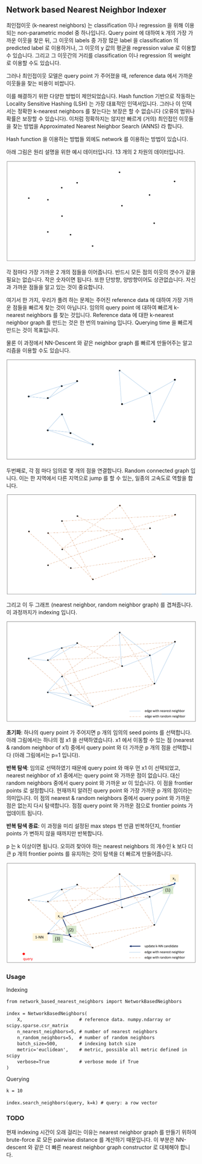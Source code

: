 ## Network based Nearest Neighbor Indexer

최인접이웃 (k-nearest neighbors) 는 classification 이나 regression 을 위해 이용되는 non-parametric model 중 하나입니다. Query point 에 대하여 k 개의 가장 가까운 이웃을 찾은 뒤, 그 이웃의 labels 중 가장 많은 label 을 classification 의 predicted label 로 이용하거나, 그 이웃의 y 값의 평균을 regression value 로 이용할 수 있습니다. 그리고 그 이웃간의 거리를 classification 이나 regression 의 weight 로 이용할 수도 있습니다.

그러나 최인접이웃 모델은 query point 가 주어졌을 때, reference data 에서 가까운 이웃들을 찾는 비용이 비쌉니다.

이를 해결하기 위한 다양한 방법이 제안되었습니다. Hash function 기반으로 작동하는 Locality Sensitive Hashing (LSH) 는 가장 대표적인 인덱서입니다. 그러나 이 인덱서는 정확한 k-nearest neighbors 를 찾는다는 보장은 할 수 없습니다 (오류의 범위나 확률은 보장할 수 있습니다). 이처럼 정확하지는 않지만 빠르게 (거의) 최인접인 이웃들을 찾는 방법을 Approximated Nearest Neighbor Search (ANNS) 라 합니다.

Hash function 을 이용하는 방법들 외에도 network 를 이용하는 방법이 있습니다.

아래 그림은 원리 설명을 위한 예시 데이터입니다. 13 개의 2 차원의 데이터입니다.

![](https://raw.githubusercontent.com/lovit/network_based_nearest_neighbors/master/assets/network_based_knn_data.png)

각 점마다 가장 가까운 2 개의 점들을 이어줍니다. 반드시 모든 점의 이웃의 갯수가 같을 필요는 없습니다. 작은 숫자이면 됩니다. 또한 단방향, 양방향이어도 상관없습니다. 자신과 가까운 점들을 알고 있는 것이 중요합니다.

여기서 한 가지, 우리가 풀려 하는 문제는 주어진 reference data 에 대하여 가장 가까운 점들을 빠르게 찾는 것이 아닙니다. 임의의 query point 에 대하여 빠르게 k-nearest neighbors 를 찾는 것입니다. Reference data 에 대한 k-nearest neighbor graph 를 만드는 것은 한 번의 training 입니다. Querying time 을 빠르게 만드는 것이 목표입니다.

물론 이 과정에서 NN-Descent 와 같은 neighbor graph 를 빠르게 만들어주는 알고리즘을 이용할 수도 있습니다.

![](https://raw.githubusercontent.com/lovit/network_based_nearest_neighbors/master/assets/network_based_knn_knng.png)

두번째로, 각 점 마다 임의로 몇 개의 점을 연결합니다. Random connected graph 입니다. 이는 한 지역에서 다른 지역으로 jump 를 할 수 있는, 일종의 고속도로 역할을 합니다.

![](https://raw.githubusercontent.com/lovit/network_based_nearest_neighbors/master/assets/network_based_knn_rnng.png)

그리고 이 두 그래프 (nearest neighbor, random neighbor graph) 를 겹쳐줍니다. 이 과정까지가 indexing 입니다.

![](https://raw.githubusercontent.com/lovit/network_based_nearest_neighbors/master/assets/network_based_knn_combine.png)

**초기화**: 하나의 query point 가 주어지면 p 개의 임의의 seed points 를 선택합니다. 아래 그림에서는 하나의 점 x1 을 선택하였습니다. x1 에서 이동할 수 있는 점 (nearest & random neighbor of x1) 중에서 query point 와 더 가까운 p 개의 점을 선택합니다 (아래 그림에서는 p=1 입니다). 

**반복 탐색**: 임의로 선택하였기 때문에 query point 와 매우 먼 x1 이 선택되었고, nearest neighbor of x1 중에서는 query point 와 가까운 점이 없습니다. 대신 random neighbors 중에서 query point 와 가까운 xr 이 있습니다. 이 점을 frontier points 로 설정합니다. 현재까지 알려진 query point 와 가장 가까운 p 개의 점이라는 의미입니다. 이 점의 nearest & random neighbors 중에서 query point 와 가까운 점은 없는지 다시 탐색합니다. 점점 query point 와 가까운 점으로 frontier points 가 업데이트 됩니다.

**반복 탐색 종료**: 이 과정을 미리 설정된 max steps 번 만큼 반복하던지, frontier points 가 변하지 않을 때까지만 반복합니다.

p 는 k 이상이면 됩니다. 오히려 찾아야 하는 nearest neighbors 의 개수인 k 보다 더 큰 p 개의 frontier points 를 유지하는 것이 탐색을 더 빠르게 만들어줍니다.

![](https://raw.githubusercontent.com/lovit/network_based_nearest_neighbors/master/assets/network_based_knn_search.png)

### Usage

Indexing

    from network_based_nearest_neighbors import NetworkBasedNeighbors

    index = NetworkBasedNeighbors(
        X,                     # reference data. numpy.ndarray or scipy.sparse.csr_matrix
        n_nearest_neighbors=5, # number of nearest neighbors
        n_random_neighbors=5,  # number of random neighbors
        batch_size=500,        # indexing batch size
        metric='euclidean',    # metric, possible all metric defined in scipy
        verbose=True           # verbose mode if True
    )

Querying

    k = 10

    index.search_neighbors(query, k=k) # query: a row vector

### TODO

현재 indexing 시간이 오래 걸리는 이유는 nearest neighbor graph 를 만들기 위하여 brute-force 로 모든 pairwise distance 를 계산하기 때문입니다. 이 부분은 NN-descent 와 같은 더 빠른 nearest neighbor graph constructor 로 대체해야 합니다.
